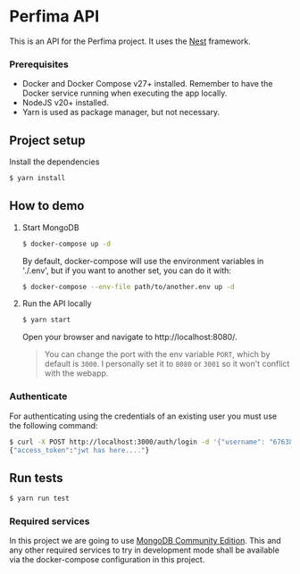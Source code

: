 Perfima API
===============

This is an API for the Perfima project. It uses the [Nest](https://github.com/nestjs/nest) framework.

### Prerequisites

* Docker and Docker Compose v27+ installed. 
  Remember to have the Docker service running when executing the app locally.
* NodeJS v20+ installed.
* Yarn is used as package manager, but not necessary.

## Project setup
   
   Install the dependencies

   ```bash
   $ yarn install
   ```

## How to demo

1. Start MongoDB

   ```bash
   $ docker-compose up -d   
   ```
   By default, docker-compose will use the environment variables in  './.env', but if 
   you want to another set, you can do it with:

   ```bash
   $ docker-compose --env-file path/to/another.env up -d
   ```

2. Run the API locally
    
   ```bash 
   $ yarn start
   ```
    
   Open your browser and navigate to http://localhost:8080/.

   > You can change the port with the env variable `PORT`, which by default is `3000`. I personally set it to `8080` or 
   > `3001` so it won't conflict with the webapp.

### Authenticate

For authenticating using the credentials of an existing user you must use the following
command:

```bash
$ curl -X POST http://localhost:3000/auth/login -d '{"username": "6763819045fff580d4e42ffc", "password": "stringst"}' -H "Content-Type: application/json"
{"access_token":"jwt has here...."}
```

## Run tests

   ```bash
   $ yarn run test 
   ```

### Required services

In this project we are going to use [MongoDB Community Edition](https://www.mongodb.com/docs/manual/administration/install-community/).
This and any other required services to try in development mode shall be available via the docker-compose configuration 
in this project.



